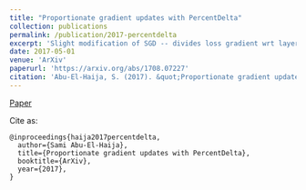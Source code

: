 ```yaml
---
title: "Proportionate gradient updates with PercentDelta"
collection: publications
permalink: /publication/2017-percentdelta
excerpt: 'Slight modification of SGD -- divides loss gradient wrt layer parameters over norm of parameter matrix.'
date: 2017-05-01
venue: 'ArXiv'
paperurl: 'https://arxiv.org/abs/1708.07227'
citation: 'Abu-El-Haija, S. (2017). &quot;Proportionate gradient updates with PercentDelta.&quot; <i>ArXiv</i>. 2017.'
---
```


[Paper](https://arxiv.org/abs/1708.07227)

Cite as:
    
    @inproceedings{haija2017percentdelta,
      author={Sami Abu-El-Haija},
      title={Proportionate gradient updates with PercentDelta},
      booktitle={ArXiv},
      year={2017},
    }

